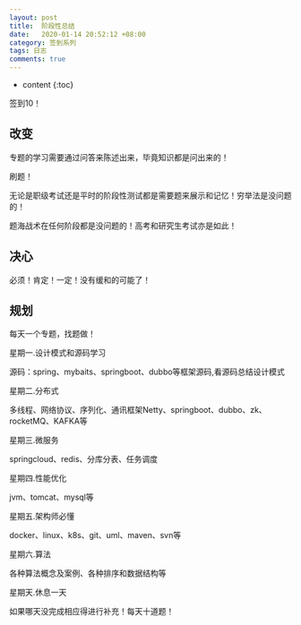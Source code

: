 ```yaml
---
layout: post
title:  阶段性总结
date:   2020-01-14 20:52:12 +08:00
category: 签到系列
tags: 日志
comments: true
---
```


* content
{:toc}


签到10！






## 改变

专题的学习需要通过问答来陈述出来，毕竟知识都是问出来的！

刷题！

无论是职级考试还是平时的阶段性测试都是需要题来展示和记忆！穷举法是没问题的！

题海战术在任何阶段都是没问题的！高考和研究生考试亦是如此！

## 决心

必须！肯定！一定！没有缓和的可能了！

## 规划

每天一个专题，找题做！

星期一.设计模式和源码学习

源码：spring、mybaits、springboot、dubbo等框架源码,看源码总结设计模式

星期二.分布式

多线程、网络协议、序列化、通讯框架Netty、springboot、dubbo、zk、rocketMQ、KAFKA等

星期三.微服务

springcloud、redis、分库分表、任务调度

星期四.性能优化

jvm、tomcat、mysql等

星期五.架构师必懂

docker、linux、k8s、git、uml、maven、svn等

星期六.算法

各种算法概念及案例、各种排序和数据结构等

星期天.休息一天

如果哪天没完成相应得进行补充！每天十道题！
